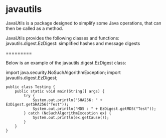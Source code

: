 javautils
=========

JavaUtils is a package designed to simplify some Java operations, that can then be called as a method.

JavaUtils provides the following classes and functions:
javautils.digest.EzDigest: simplified hashes and message digests

=========

Below is an example of the javautils.digest.EzDigest class:

import java.security.NoSuchAlgorithmException;
import javautils.digest.EzDigest;

	public class Testing {
	    public static void main(String[] args) {
	        try {
	            System.out.println("SHA256: " + EzDigest.getSHA256("Test"));
	            System.out.println("MD5 : " + EzDigest.getMD5("Test"));
	        } catch (NoSuchAlgorithmException ex) {
	            System.out.println(ex.getCause());
	        }
	    }
	}